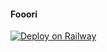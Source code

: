 #### Fooori 


[![Deploy on Railway](https://railway.app/button.svg)](https://railway.app/new/template/Rp_hO5?referralCode=umlPQW)
